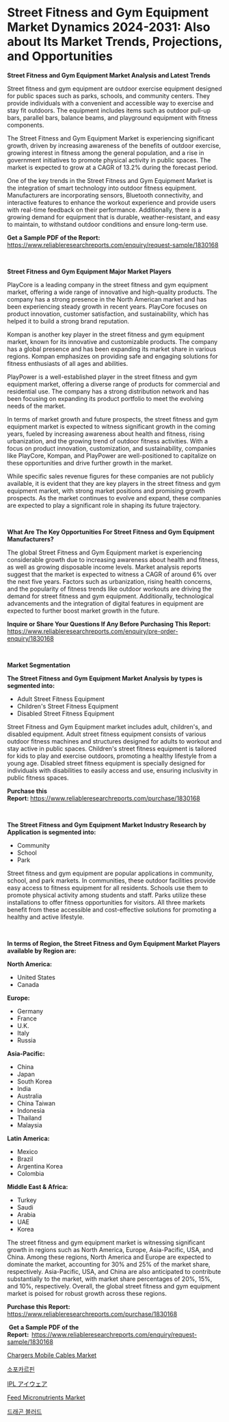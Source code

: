 <p><h1>Street Fitness and Gym Equipment Market Dynamics 2024-2031: Also about Its Market Trends, Projections, and Opportunities</h1></p><p><strong>Street Fitness and Gym Equipment Market Analysis and Latest Trends</strong></p>
<p><p>Street fitness and gym equipment are outdoor exercise equipment designed for public spaces such as parks, schools, and community centers. They provide individuals with a convenient and accessible way to exercise and stay fit outdoors. The equipment includes items such as outdoor pull-up bars, parallel bars, balance beams, and playground equipment with fitness components.</p><p>The Street Fitness and Gym Equipment Market is experiencing significant growth, driven by increasing awareness of the benefits of outdoor exercise, growing interest in fitness among the general population, and a rise in government initiatives to promote physical activity in public spaces. The market is expected to grow at a CAGR of 13.2% during the forecast period.</p><p>One of the key trends in the Street Fitness and Gym Equipment Market is the integration of smart technology into outdoor fitness equipment. Manufacturers are incorporating sensors, Bluetooth connectivity, and interactive features to enhance the workout experience and provide users with real-time feedback on their performance. Additionally, there is a growing demand for equipment that is durable, weather-resistant, and easy to maintain, to withstand outdoor conditions and ensure long-term use.</p></p>
<p><strong>Get a Sample PDF of the Report:&nbsp;</strong> <a href="https://www.reliableresearchreports.com/enquiry/request-sample/1830168">https://www.reliableresearchreports.com/enquiry/request-sample/1830168</a></p>
<p>&nbsp;</p>
<p><strong>Street Fitness and Gym Equipment Major Market Players</strong></p>
<p><p>PlayCore is a leading company in the street fitness and gym equipment market, offering a wide range of innovative and high-quality products. The company has a strong presence in the North American market and has been experiencing steady growth in recent years. PlayCore focuses on product innovation, customer satisfaction, and sustainability, which has helped it to build a strong brand reputation.</p><p>Kompan is another key player in the street fitness and gym equipment market, known for its innovative and customizable products. The company has a global presence and has been expanding its market share in various regions. Kompan emphasizes on providing safe and engaging solutions for fitness enthusiasts of all ages and abilities.</p><p>PlayPower is a well-established player in the street fitness and gym equipment market, offering a diverse range of products for commercial and residential use. The company has a strong distribution network and has been focusing on expanding its product portfolio to meet the evolving needs of the market.</p><p>In terms of market growth and future prospects, the street fitness and gym equipment market is expected to witness significant growth in the coming years, fueled by increasing awareness about health and fitness, rising urbanization, and the growing trend of outdoor fitness activities. With a focus on product innovation, customization, and sustainability, companies like PlayCore, Kompan, and PlayPower are well-positioned to capitalize on these opportunities and drive further growth in the market.</p><p>While specific sales revenue figures for these companies are not publicly available, it is evident that they are key players in the street fitness and gym equipment market, with strong market positions and promising growth prospects. As the market continues to evolve and expand, these companies are expected to play a significant role in shaping its future trajectory.</p></p>
<p>&nbsp;</p>
<p><strong>What Are The Key Opportunities For Street Fitness and Gym Equipment Manufacturers?</strong></p>
<p><p>The global Street Fitness and Gym Equipment market is experiencing considerable growth due to increasing awareness about health and fitness, as well as growing disposable income levels. Market analysis reports suggest that the market is expected to witness a CAGR of around 6% over the next five years. Factors such as urbanization, rising health concerns, and the popularity of fitness trends like outdoor workouts are driving the demand for street fitness and gym equipment. Additionally, technological advancements and the integration of digital features in equipment are expected to further boost market growth in the future.</p></p>
<p><strong>Inquire or Share Your Questions If Any Before Purchasing This Report:</strong> <a href="https://www.reliableresearchreports.com/enquiry/pre-order-enquiry/1830168">https://www.reliableresearchreports.com/enquiry/pre-order-enquiry/1830168</a></p>
<p>&nbsp;</p>
<p><strong>Market Segmentation</strong></p>
<p><strong>The Street Fitness and Gym Equipment Market Analysis by types is segmented into:</strong></p>
<p><ul><li>Adult Street Fitness Equipment</li><li>Children's Street Fitness Equipment</li><li>Disabled Street Fitness Equipment</li></ul></p>
<p><p>Street Fitness and Gym Equipment market includes adult, children's, and disabled equipment. Adult street fitness equipment consists of various outdoor fitness machines and structures designed for adults to workout and stay active in public spaces. Children's street fitness equipment is tailored for kids to play and exercise outdoors, promoting a healthy lifestyle from a young age. Disabled street fitness equipment is specially designed for individuals with disabilities to easily access and use, ensuring inclusivity in public fitness spaces.</p></p>
<p><strong>Purchase this Report:&nbsp;</strong><a href="https://www.reliableresearchreports.com/purchase/1830168">https://www.reliableresearchreports.com/purchase/1830168</a></p>
<p>&nbsp;</p>
<p><strong>The Street Fitness and Gym Equipment Market Industry Research by Application is segmented into:</strong></p>
<p><ul><li>Community</li><li>School</li><li>Park</li></ul></p>
<p><p>Street fitness and gym equipment are popular applications in community, school, and park markets. In communities, these outdoor facilities provide easy access to fitness equipment for all residents. Schools use them to promote physical activity among students and staff. Parks utilize these installations to offer fitness opportunities for visitors. All three markets benefit from these accessible and cost-effective solutions for promoting a healthy and active lifestyle.</p></p>
<p>&nbsp;</p>
<p><strong>In terms of Region, the Street Fitness and Gym Equipment Market Players available by Region are:</strong></p>
<p>
    <p> <strong> North America: </strong>
        <ul>
            <li>United States</li>
            <li>Canada</li>
        </ul>
        </p> 
    <p> <strong> Europe: </strong>
        <ul>
            <li>Germany</li>
            <li>France</li>
            <li>U.K.</li>
            <li>Italy</li>
            <li>Russia</li>
        </ul>
        </p> 
    <p> <strong> Asia-Pacific: </strong>
        <ul>
            <li>China</li>
            <li>Japan</li>
            <li>South Korea</li>
            <li>India</li>
            <li>Australia</li>
            <li>China Taiwan</li>
            <li>Indonesia</li>
            <li>Thailand</li>
            <li>Malaysia</li>
        </ul>
        </p> 
    <p> <strong> Latin America: </strong>
        <ul>
            <li>Mexico</li>
            <li>Brazil</li>
            <li>Argentina Korea</li>
            <li>Colombia</li>
        </ul>
        </p> 
    <p> <strong> Middle East & Africa: </strong>
        <ul>
            <li>Turkey</li>
            <li>Saudi</li>
            <li>Arabia</li>
            <li>UAE</li>
            <li>Korea</li>
        </ul>
    </p>
    </p>
<p><p>The street fitness and gym equipment market is witnessing significant growth in regions such as North America, Europe, Asia-Pacific, USA, and China. Among these regions, North America and Europe are expected to dominate the market, accounting for 30% and 25% of the market share, respectively. Asia-Pacific, USA, and China are also anticipated to contribute substantially to the market, with market share percentages of 20%, 15%, and 10%, respectively. Overall, the global street fitness and gym equipment market is poised for robust growth across these regions.</p></p>
<p><strong>Purchase this Report: </strong><a href="https://www.reliableresearchreports.com/purchase/1830168">https://www.reliableresearchreports.com/purchase/1830168</a></p>
<p>&nbsp;<strong>Get a Sample PDF of the Report:&nbsp;&nbsp;</strong><a href="https://www.reliableresearchreports.com/enquiry/request-sample/1830168">https://www.reliableresearchreports.com/enquiry/request-sample/1830168</a></p>
<p><strong></strong></p>
<p><p><a href="https://github.com/dx0328/Market-Research-Report-List-2/blob/main/chargers-mobile-cables-market.md">Chargers Mobile Cables Market</a></p><p><a href="https://github.com/vsn7qpua81q/Market-Research-Report-List-1/blob/main/64967736756.md">소포카르핀</a></p><p><a href="https://github.com/EmoryYundt1935/Market-Research-Report-List-1/blob/main/42307827564.md">IPL アイウェア</a></p><p><a href="https://issuu.com/reportprime-2/docs/feed-micronutrients-market-size-2030.pptx">Feed Micronutrients Market</a></p><p><a href="https://github.com/Elenrrera7685/Market-Research-Report-List-1/blob/main/58486216757.md">드래곤 블러드</a></p></p>